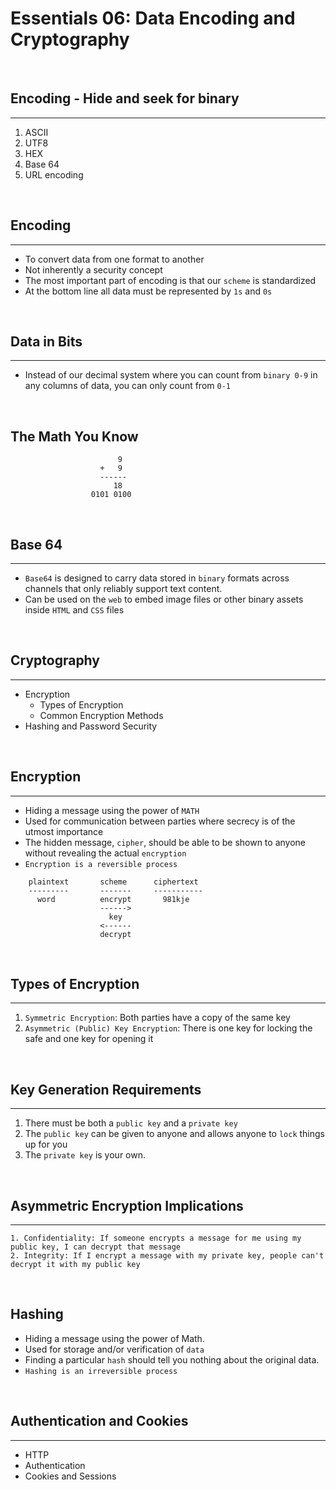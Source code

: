# Essentials 06: Data Encoding and Cryptography
<br/>

## Encoding - Hide and seek for binary
---
1. ASCII
2. UTF8
3. HEX
4. Base 64
5. URL encoding

<br/>

## Encoding
---
- To convert data from one format to another
- Not inherently a security concept
- The most important part of encoding is that our `scheme` is standardized
- At the bottom line all data must be represented by `1s` and `0s`

<br/>

## Data in Bits
---
- Instead of our decimal system where you can count from `binary 0-9` in any columns of data, you can only count from `0-1`

<br/>

## The Math You Know
```
                        9
                    +   9
                    ------
                       18
                  0101 0100
```

<br/>

## Base 64
---
- `Base64` is designed to carry data stored in `binary` formats across channels that only reliably support text content.
- Can be used on the `web` to embed image files or other binary assets inside `HTML` and `CSS` files

<br/>

## Cryptography
---
- Encryption
    - Types of Encryption
    - Common Encryption Methods
- Hashing and Password Security

<br/>

## Encryption
---
- Hiding a message using the power of `MATH`
- Used for communication between parties where secrecy is of the utmost importance
- The hidden message, `cipher`, should be able to be shown to anyone without revealing the actual `encryption`
- `Encryption is a reversible process`
```
    plaintext       scheme      ciphertext
    ---------       -------     -----------
      word          encrypt       981kje
                    ------>
                      key
                    <------
                    decrypt
```

<br/>

## Types of Encryption
---
1. `Symmetric Encryption`: Both parties have a copy of the same key
2. `Asymmetric (Public) Key Encryption`: There is one key for locking the safe and one key for opening it

<br/>

## Key Generation Requirements
---
1. There must be both a `public key` and a `private key`
2. The `public key` can be given to anyone and allows anyone to `lock` things up for you
3. The `private key` is your own.

<br/>

## Asymmetric Encryption Implications
---
    1. Confidentiality: If someone encrypts a message for me using my public key, I can decrypt that message
    2. Integrity: If I encrypt a message with my private key, people can't decrypt it with my public key

<br/>

## Hashing
- Hiding a message using the power of Math.
- Used for storage and/or verification of `data`
- Finding a particular `hash` should tell you nothing about the original data.
- `Hashing is an irreversible process`

<br/>

## Authentication and Cookies
---
- HTTP
- Authentication
- Cookies and Sessions
